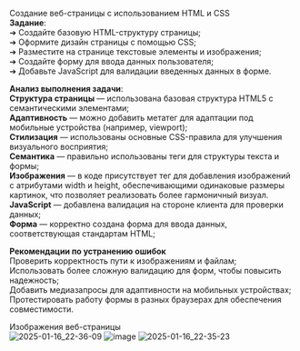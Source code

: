 Создание веб-страницы с использованием HTML и CSS  
**Задание**:  
➔	Создайте базовую HTML-структуру страницы;  
➔	Оформите дизайн страницы с помощью CSS;  
➔	Разместите на странице текстовые элементы и изображения;  
➔	Создайте форму для ввода данных пользователя;  
➔	Добавьте JavaScript для валидации введенных данных в форме.

**Анализ выполнения задачи**:  
**Структура страницы** — использована базовая структура HTML5 с семантическими элементами;  
**Адаптивность** — можно добавить метатег для адаптации под мобильные устройства (например, viewport);  
**Стилизация** — использованы основные CSS-правила для улучшения визуального восприятия;  
**Семантика** — правильно использованы теги для структуры текста и формы;  
**Изображения** — в коде присутствует тег для добавления изображений с атрибутами width и height, обеспечивающими одинаковые размеры картинок, что позволяет реализовать более гармоничный визуал.  
**JavaScript** — добавлена валидация на стороне клиента для проверки данных;  
**Форма** — корректно создана форма для ввода данных, соответствующая стандартам HTML;  

**Рекомендации по устранению ошибок**  
Проверить корректность пути к изображениям и файлам;  
Использовать более сложную валидацию для форм, чтобы повысить надежность;  
Добавить медиазапросы для адаптивности на мобильных устройствах;  
Протестировать работу формы в разных браузерах для обеспечения совместимости.

Изображения веб-страницы  
![2025-01-16_22-36-09](https://github.com/user-attachments/assets/8ee757e3-8a1f-4c4c-9eb4-b2c9bdc96c5e)
![image](https://github.com/user-attachments/assets/cac4f1b1-f989-4140-b93e-e5f57180cc6d)
![2025-01-16_22-35-23](https://github.com/user-attachments/assets/b9b43f74-5216-4716-9d6b-eefc78bdcb0e)

